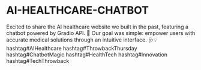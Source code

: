 # AI-HEALTHCARE-CHATBOT
Excited to share the AI healthcare website we built in the past, featuring a chatbot powered by Gradio API. 🚀 Our goal was simple: empower users with accurate medical solutions through an intuitive interface. 🩺💡 hashtag#AIHealthcare hashtag#ThrowbackThursday hashtag#ChatbotMagic hashtag#HealthTech hashtag#Innovation hashtag#TechThrowback 
